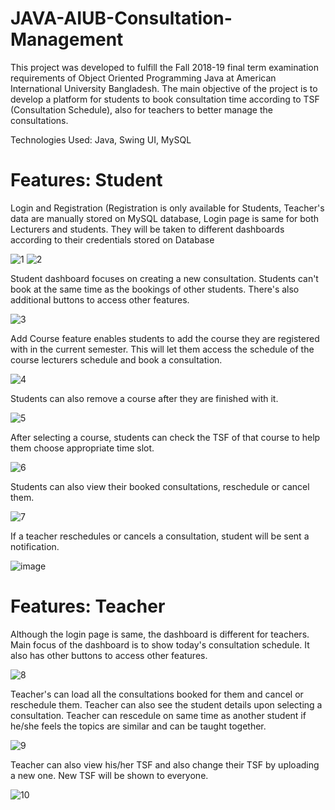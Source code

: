 # JAVA-AIUB-Consultation-Management
This project was developed to fulfill the Fall 2018-19 final term examination requirements of Object Oriented Programming Java at American International University Bangladesh.
The main objective of the project is to develop a platform for students to book consultation time according to TSF (Consultation Schedule), also for teachers to better manage the consultations.

Technologies Used: Java, Swing UI, MySQL

# Features: Student

Login and Registration (Registration is only available for Students, Teacher's data are manually stored on MySQL database, Login page is same for both Lecturers and students. They will be taken to different dashboards according to their credentials stored on Database


![1](https://user-images.githubusercontent.com/57692222/80870103-1dd2f800-8cc6-11ea-8af3-6a32008e0245.JPG)
![2](https://user-images.githubusercontent.com/57692222/80870105-1f042500-8cc6-11ea-80fb-30b9351d6b9e.JPG)

Student dashboard focuses on creating a new consultation. Students can't book at the same time as the bookings of other students. There's also additional buttons to access other features.

![3](https://user-images.githubusercontent.com/57692222/80870185-abaee300-8cc6-11ea-8273-fefcfc3a5d4b.JPG)

Add Course feature enables students to add the course they are registered with in the current semester. This will let them access the schedule of the course lecturers schedule and book a consultation.

![4](https://user-images.githubusercontent.com/57692222/80870186-ace01000-8cc6-11ea-9c98-8977e6cbffc2.JPG)

Students can also remove a course after they are finished with it.

![5](https://user-images.githubusercontent.com/57692222/80870188-ad78a680-8cc6-11ea-80e8-ce5e6c4a8472.JPG)

After selecting a course, students can check the TSF of that course to help them choose appropriate time slot.

![6](https://user-images.githubusercontent.com/57692222/80870290-5f17d780-8cc7-11ea-948a-120c3fe9cf03.JPG)

Students can also view their booked consultations, reschedule or cancel them.

![7](https://user-images.githubusercontent.com/57692222/80870292-60490480-8cc7-11ea-80ef-e581fde86368.JPG)

If a teacher reschedules or cancels a consultation, student will be sent a notification.

![image](https://user-images.githubusercontent.com/57692222/80869949-12cb9800-8cc5-11ea-8113-4ed6b3312a34.png)

# Features: Teacher
Although the login page is same, the dashboard is different for teachers. Main focus of the dashboard is to show today's consultation schedule. It also has other buttons to access other features.

![8](https://user-images.githubusercontent.com/57692222/80870294-60e19b00-8cc7-11ea-96d4-1daf1b9ed638.JPG)

Teacher's can load all the consultations booked for them and cancel or reschedule them. Teacher can also see the student details upon selecting a consultation. Teacher can rescedule on same time as another student if he/she feels the topics are similar and can be taught together. 

![9](https://user-images.githubusercontent.com/57692222/80870295-617a3180-8cc7-11ea-92d5-cb4ac0e8b9e8.JPG)

Teacher can also view his/her TSF and also change their TSF by uploading a new one. New TSF will be shown to everyone.

![10](https://user-images.githubusercontent.com/57692222/80870296-617a3180-8cc7-11ea-9d54-f06803ec0848.JPG)


